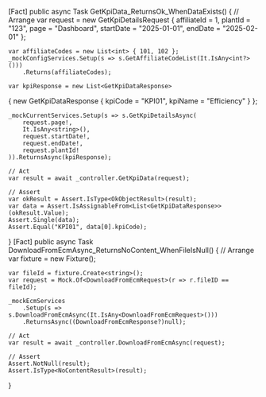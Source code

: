 [Fact]
public async Task GetKpiData_ReturnsOk_WhenDataExists()
{
    // Arrange
    var request = new GetKpiDetailsRequest
    {
        affiliateId = 1,
        plantId = "123",
        page = "Dashboard",
        startDate = "2025-01-01",
        endDate = "2025-02-01"
    };

    var affiliateCodes = new List<int> { 101, 102 };
    _mockConfigServices.Setup(s => s.GetAffiliateCodeList(It.IsAny<int?>()))
        .Returns(affiliateCodes);

    var kpiResponse = new List<GetKpiDataResponse>
{
    new GetKpiDataResponse { kpiCode = "KPI01", kpiName = "Efficiency" }
};

    _mockCurrentServices.Setup(s => s.GetKpiDetailsAsync(
        request.page!,
        It.IsAny<string>(),
        request.startDate!,
        request.endDate!,
        request.plantId!
    )).ReturnsAsync(kpiResponse);

    // Act
    var result = await _controller.GetKpiData(request);

    // Assert
    var okResult = Assert.IsType<OkObjectResult>(result);
    var data = Assert.IsAssignableFrom<List<GetKpiDataResponse>>(okResult.Value);
    Assert.Single(data);
    Assert.Equal("KPI01", data[0].kpiCode);
}
[Fact]
public async Task DownloadFromEcmAsync_ReturnsNoContent_WhenFileIsNull()
{
    // Arrange
    var fixture = new Fixture();

    var fileId = fixture.Create<string>();
    var request = Mock.Of<DownloadFromEcmRequest>(r => r.fileID == fileId);

    _mockEcmServices
        .Setup(s => s.DownloadFromEcmAsync(It.IsAny<DownloadFromEcmRequest>()))
        .ReturnsAsync((DownloadFromEcmResponse?)null);

    // Act
    var result = await _controller.DownloadFromEcmAsync(request);

    // Assert
    Assert.NotNull(result);
    Assert.IsType<NoContentResult>(result);
}
